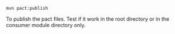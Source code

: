 ```
mvn pact:publish
```
To publish the pact files. Test if it work in the root directory or in the consumer module directory only.